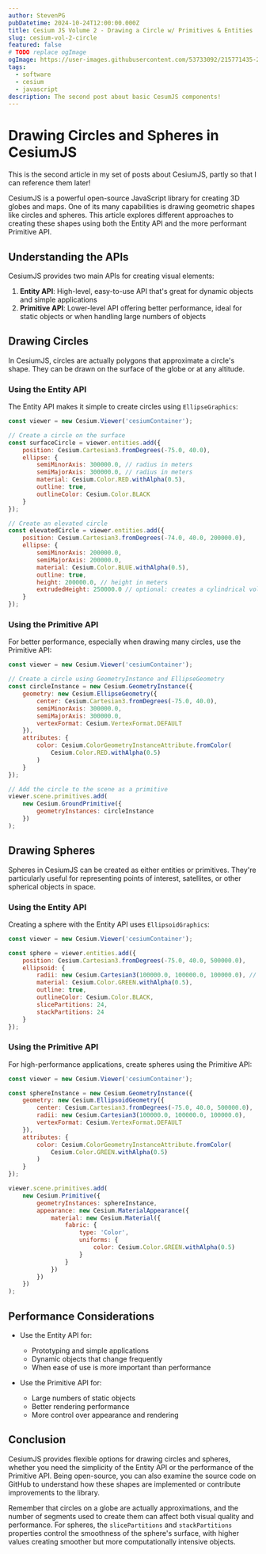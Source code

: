 ```yaml
---
author: StevenPG
pubDatetime: 2024-10-24T12:00:00.000Z
title: Cesium JS Volume 2 - Drawing a Circle w/ Primitives & Entities
slug: cesium-vol-2-circle
featured: false
# TODO replace ogImage
ogImage: https://user-images.githubusercontent.com/53733092/215771435-25408246-2309-4f8b-a781-1f3d93bdf0ec.png
tags:
  - software
  - cesium
  - javascript
description: The second post about basic CesumJS components!
---
```


# Drawing Circles and Spheres in CesiumJS

This is the second article in my set of posts about CesiumJS, partly so that I can reference them later!

CesiumJS is a powerful open-source JavaScript library for creating 3D globes and maps. One of its many capabilities is drawing geometric shapes like circles and spheres. This article explores different approaches to creating these shapes using both the Entity API and the more performant Primitive API.

## Understanding the APIs

CesiumJS provides two main APIs for creating visual elements:

1. **Entity API**: High-level, easy-to-use API that's great for dynamic objects and simple applications
2. **Primitive API**: Lower-level API offering better performance, ideal for static objects or when handling large numbers of objects

## Drawing Circles

In CesiumJS, circles are actually polygons that approximate a circle's shape. They can be drawn on the surface of the globe or at any altitude.

### Using the Entity API

The Entity API makes it simple to create circles using `EllipseGraphics`:

```javascript
const viewer = new Cesium.Viewer('cesiumContainer');

// Create a circle on the surface
const surfaceCircle = viewer.entities.add({
    position: Cesium.Cartesian3.fromDegrees(-75.0, 40.0),
    ellipse: {
        semiMinorAxis: 300000.0, // radius in meters
        semiMajorAxis: 300000.0, // radius in meters
        material: Cesium.Color.RED.withAlpha(0.5),
        outline: true,
        outlineColor: Cesium.Color.BLACK
    }
});

// Create an elevated circle
const elevatedCircle = viewer.entities.add({
    position: Cesium.Cartesian3.fromDegrees(-74.0, 40.0, 200000.0),
    ellipse: {
        semiMinorAxis: 200000.0,
        semiMajorAxis: 200000.0,
        material: Cesium.Color.BLUE.withAlpha(0.5),
        outline: true,
        height: 200000.0, // height in meters
        extrudedHeight: 250000.0 // optional: creates a cylindrical volume
    }
});
```

### Using the Primitive API

For better performance, especially when drawing many circles, use the Primitive API:

```javascript
const viewer = new Cesium.Viewer('cesiumContainer');

// Create a circle using GeometryInstance and EllipseGeometry
const circleInstance = new Cesium.GeometryInstance({
    geometry: new Cesium.EllipseGeometry({
        center: Cesium.Cartesian3.fromDegrees(-75.0, 40.0),
        semiMinorAxis: 300000.0,
        semiMajorAxis: 300000.0,
        vertexFormat: Cesium.VertexFormat.DEFAULT
    }),
    attributes: {
        color: Cesium.ColorGeometryInstanceAttribute.fromColor(
            Cesium.Color.RED.withAlpha(0.5)
        )
    }
});

// Add the circle to the scene as a primitive
viewer.scene.primitives.add(
    new Cesium.GroundPrimitive({
        geometryInstances: circleInstance
    })
);
```

## Drawing Spheres

Spheres in CesiumJS can be created as either entities or primitives. They're particularly useful for representing points of interest, satellites, or other spherical objects in space.

### Using the Entity API

Creating a sphere with the Entity API uses `EllipsoidGraphics`:

```javascript
const viewer = new Cesium.Viewer('cesiumContainer');

const sphere = viewer.entities.add({
    position: Cesium.Cartesian3.fromDegrees(-75.0, 40.0, 500000.0),
    ellipsoid: {
        radii: new Cesium.Cartesian3(100000.0, 100000.0, 100000.0), // radius in meters
        material: Cesium.Color.GREEN.withAlpha(0.5),
        outline: true,
        outlineColor: Cesium.Color.BLACK,
        slicePartitions: 24,
        stackPartitions: 24
    }
});
```

### Using the Primitive API

For high-performance applications, create spheres using the Primitive API:

```javascript
const viewer = new Cesium.Viewer('cesiumContainer');

const sphereInstance = new Cesium.GeometryInstance({
    geometry: new Cesium.EllipsoidGeometry({
        center: Cesium.Cartesian3.fromDegrees(-75.0, 40.0, 500000.0),
        radii: new Cesium.Cartesian3(100000.0, 100000.0, 100000.0),
        vertexFormat: Cesium.VertexFormat.DEFAULT
    }),
    attributes: {
        color: Cesium.ColorGeometryInstanceAttribute.fromColor(
            Cesium.Color.GREEN.withAlpha(0.5)
        )
    }
});

viewer.scene.primitives.add(
    new Cesium.Primitive({
        geometryInstances: sphereInstance,
        appearance: new Cesium.MaterialAppearance({
            material: new Cesium.Material({
                fabric: {
                    type: 'Color',
                    uniforms: {
                        color: Cesium.Color.GREEN.withAlpha(0.5)
                    }
                }
            })
        })
    })
);
```

## Performance Considerations

- Use the Entity API for:
  - Prototyping and simple applications
  - Dynamic objects that change frequently
  - When ease of use is more important than performance

- Use the Primitive API for:
  - Large numbers of static objects
  - Better rendering performance
  - More control over appearance and rendering

## Conclusion

CesiumJS provides flexible options for drawing circles and spheres, whether you need the simplicity of the Entity API or the performance of the Primitive API. Being open-source, you can also examine the source code on GitHub to understand how these shapes are implemented or contribute improvements to the library.

Remember that circles on a globe are actually approximations, and the number of segments used to create them can affect both visual quality and performance. For spheres, the `slicePartitions` and `stackPartitions` properties control the smoothness of the sphere's surface, with higher values creating smoother but more computationally intensive objects.
